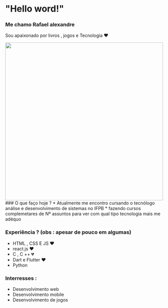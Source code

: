 # "Hello word!"																					
### Me chamo Rafael alexandre 

Sou apaixonado por livros , jogos e Tecnologia  :heart:

<img src="https://encrypted-tbn0.gstatic.com/images?q=tbn:ANd9GcSPxa6Y9HdXqPRDyaUzTGNxDCjHLm6HdO8q2g&usqp=CAU" width="500px" height="500px">
### O que faço hoje ? 
* Atualmente me encontro cursando o tecnólogo análise e desenvolvimento de sistemas no IFPB
* fazendo cursos complemetares de Nº assuntos para ver com qual tipo tecnologia mais me adéquo

### Experiência ? (obs : apesar de pouco em algumas)
* HTML , CSS E JS :heart:
* react.js :heart:
* C , C ++ :broken_heart:
* Dart e Flutter :heart:
* Python
### Interresses : 
* Desenvolvimento web 
* Desenvolvimento mobile
* Desenvolvimento de jogos
